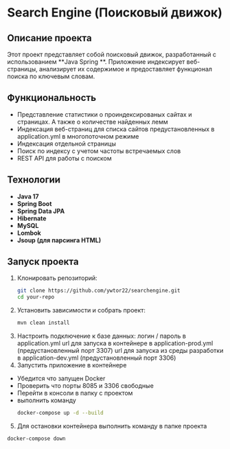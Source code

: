 # Search Engine (Поисковый движок)

## Описание проекта
Этот проект представляет собой поисковый движок, разработанный с использованием **Java Spring **. Приложение индексирует веб-страницы, анализирует их содержимое и предоставляет функционал поиска по ключевым словам.

## Функциональность
- Представление статистики о проиндексированых сайтах и страницах. А также о количестве найденных лемм
- Индексация веб-страниц для списка сайтов предустановленных в application.yml в многопоточном режиме
- Индексация отдельной страницы
- Поиск по индексу с учетом частоты встречаемых слов
- REST API для работы с поиском

 ## Технологии
- **Java 17**  
- **Spring Boot**  
- **Spring Data JPA**  
- **Hibernate**  
- **MySQL**  
- **Lombok**  
- **Jsoup (для парсинга HTML)**

## Запуск проекта
1. Клонировать репозиторий:  
   ```bash
   git clone https://github.com/ywtor22/searchengine.git
   cd your-repo
2. Установить зависимости и собрать проект:
   ```bash
   mvn clean install
3. Настроить подключение к базе данных:
   логин / пароль в application.yml
   url для запуска в контейнере в application-prod.yml (предустановленный порт 3307)
   url для запуска из среды разработки в application-dev.yml (предустановленный порт 3306)
4. Запустить приложение в контейнере
- Убедится что запущен Docker
- Проверить что порты 8085 и 3306 свободные
- Перейти в консоли в папку с проектом
- выполнить команду
  ```bash
  docker-compose up -d --build
5. Для остановки контейнера выполнить команду в папке проекта
  ```bash
  docker-compose down
   
